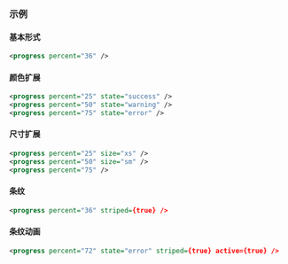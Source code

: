 ### 示例
#### 基本形式

<div class="m-example"></div>

```xml
<progress percent="36" />
```

#### 颜色扩展

<div class="m-example"></div>

```xml
<progress percent="25" state="success" />
<progress percent="50" state="warning" />
<progress percent="75" state="error" />
```

#### 尺寸扩展

<div class="m-example"></div>

```xml
<progress percent="25" size="xs" />
<progress percent="50" size="sm" />
<progress percent="75" />
```

#### 条纹

<div class="m-example"></div>

```xml
<progress percent="36" striped={true} />
```

#### 条纹动画

<div class="m-example"></div>

```xml
<progress percent="72" state="error" striped={true} active={true} />
```

